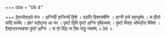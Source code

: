 +++
title = "06 4"

+++
दे॒वान्दे॑वाय॒ते य॑ज । अ॒ग्निर्हि वा॒जिन॑व्ँ वि॒शे । ददा॑ति वि॒श्वच॑र्षणिः । अ॒ग्नी रा॒ये स्वा॒भुव᳚म् । स प्री॒तो या॑ति॒ वार्य᳚म् । इषꣳ॑ स्तो॒तृभ्य॒ आ भ॑र । पृ॒ष्टो दि॒वि पृ॒ष्टो अ॒ग्निः पृ॑थि॒व्याम् । पृ॒ष्टो विश्वा॒ ओष॑धी॒रा वि॑वेश । वै॒श्वा॒न॒रस्सह॑सा पृ॒ष्टो अ॒ग्निः । स नो॒ दिवा॒ स रि॒षः पा॑तु॒ नक्त᳚म् ॥ 36 ॥

